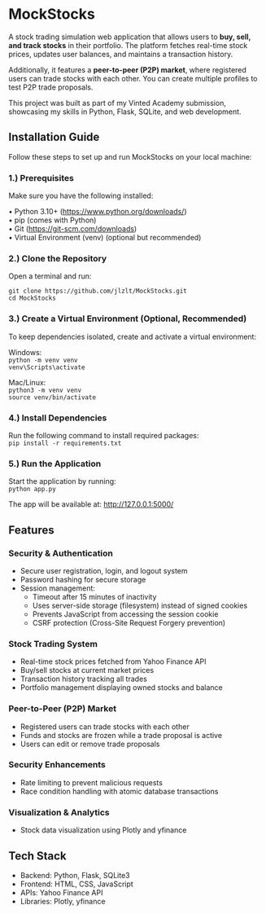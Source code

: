 # MockStocks

A stock trading simulation web application that allows users to **buy, sell, and track stocks** in their portfolio. The platform fetches real-time stock prices, updates user balances, and maintains a transaction history.

Additionally, it features a **peer-to-peer (P2P) market**, where registered users can trade stocks with each other. You can create multiple profiles to test P2P trade proposals.

This project was built as part of my Vinted Academy submission, showcasing my skills in Python, Flask, SQLite, and web development.


## Installation Guide

Follow these steps to set up and run MockStocks on your local machine:

### 1.) Prerequisites
Make sure you have the following installed:  

• Python 3.10+ (https://www.python.org/downloads/)  
• pip (comes with Python)  
• Git (https://git-scm.com/downloads)  
• Virtual Environment (venv) (optional but recommended)

### 2.) Clone the Repository
Open a terminal and run:  

`git clone https://github.com/jlzlt/MockStocks.git`  
`cd MockStocks`  


### 3.) Create a Virtual Environment (Optional, Recommended)
To keep dependencies isolated, create and activate a virtual environment:  

Windows:  
`python -m venv venv`  
`venv\Scripts\activate`  

Mac/Linux:  
`python3 -m venv venv`  
`source venv/bin/activate`  

### 4.) Install Dependencies
Run the following command to install required packages:  
`pip install -r requirements.txt`  

### 5.) Run the Application
Start the application by running:  
`python app.py`  

The app will be available at: http://127.0.0.1:5000/


## Features

### Security & Authentication

- Secure user registration, login, and logout system  
- Password hashing for secure storage  
- Session management:  
  - Timeout after 15 minutes of inactivity  
  - Uses server-side storage (filesystem) instead of signed cookies  
  - Prevents JavaScript from accessing the session cookie  
  - CSRF protection (Cross-Site Request Forgery prevention)  

### Stock Trading System

- Real-time stock prices fetched from Yahoo Finance API  
- Buy/sell stocks at current market prices  
- Transaction history tracking all trades  
- Portfolio management displaying owned stocks and balance  

### Peer-to-Peer (P2P) Market

- Registered users can trade stocks with each other  
- Funds and stocks are frozen while a trade proposal is active  
- Users can edit or remove trade proposals  

### Security Enhancements

- Rate limiting to prevent malicious requests  
- Race condition handling with atomic database transactions  

### Visualization & Analytics

- Stock data visualization using Plotly and yfinance  


## Tech Stack

- Backend: Python, Flask, SQLite3  
- Frontend: HTML, CSS, JavaScript  
- APIs: Yahoo Finance API  
- Libraries: Plotly, yfinance  
 